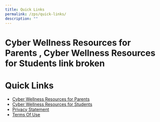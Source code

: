 ```yaml
---
title: Quick Links
permalink: /zps/quick-links/
description: ""
---
```

# Cyber Wellness Resources for Parents , Cyber Wellness Resources for Students link broken
# Quick Links

*   [Cyber Wellness Resources for Parents](https://ictconnection.moe.edu.sg/cyber-wellness/for-parents)
*   [Cyber Wellness Resources for Students](https://ictconnection.moe.edu.sg/cyber-wellness/for-students)
*   [Privacy Statement](https://go.gov.sg/zhenghua-privacy-statement)
*   [Terms Of Use](https://go.gov.sg/zhenghua-terms-of-use)
